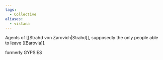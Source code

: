 ```yaml
---
tags:
  - Collective
aliases:
  - vistana
---
```

Agents of [[Strahd von Zarovich|Strahd]], supposedly the only people able to leave [[Barovia]].

formerly GYPSIES